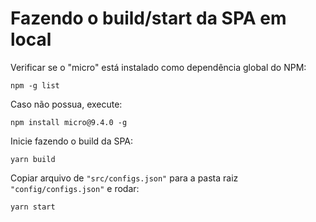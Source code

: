 # Fazendo o build/start da SPA em local

Verificar se o "micro" está instalado como dependência global do NPM:

    npm -g list

Caso não possua, execute:

    npm install micro@9.4.0 -g

Inicie fazendo o build da SPA:

    yarn build

Copiar arquivo de `"src/configs.json"` para a pasta raiz `"config/configs.json"` e rodar:

    yarn start

